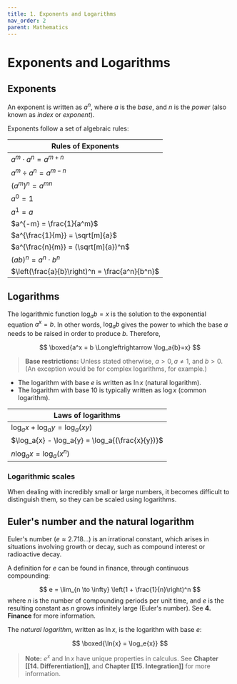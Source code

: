 ```yaml
---
title: 1. Exponents and Logarithms
nav_order: 2
parent: Mathematics
---
```

# Exponents and Logarithms

## Exponents

An exponent is written as $a^n$, where $a$ is the *base*, and $n$ is the *power* (also known as *index* or *exponent*).

Exponents follow a set of algebraic rules:

| **Rules of Exponents**                         |
| ---------------------------------------------- |
| $a^m \cdot a^n = a^{m+n}$                      |
| $a^m \div a^n = a^{m-n}$                       |
| $(a^m)^n = a^{mn}$                             |
| $a^0 = 1$                                      |
| $a^1 = a$                                      |
| $a^{-m} = \frac{1}{a^m}$                       |
| $a^{\frac{1}{m}} = \sqrt[m]{a}$                |
| $a^{\frac{n}{m}} = (\sqrt[m]{a})^n$            |
| $(ab)^n = a^n \cdot b^n$                       |
| $\left(\frac{a}{b}\right)^n = \frac{a^n}{b^n}$ |

## Logarithms

The logarithmic function $\log_ab=x$ is the solution to the exponential equation $a^x=b$. In other words, $\log_a{b}$ gives the power to which the base $a$ needs to be raised in order to produce $b$. Therefore,

$$
\boxed{a^x = b \Longleftrightarrow \log_a{b}=x}
$$

> **Base restrictions:** Unless stated otherwise, $a>0, a\neq 1$, and $b>0$. (An exception would be for complex logarithms, for example.)

- The logarithm with base $e$ is written as $\ln{x}$ (natural logarithm).
- The logarithm with base $10$ is typically written as $\log{x}$ (common logarithm).

| **Laws of logarithms**                          |
| ----------------------------------------------- |
| $\log_a{x} + \log_a{y} = \log_a{(xy)}$          |
| $\log_a{x} - \log_a{y} = \log_a{(\frac{x}{y})}$ |
| $n \log_a{x} = \log_a{(x^n)}$                   |

### Logarithmic scales
When dealing with incredibly small or large numbers, it becomes difficult to distinguish them, so they can be scaled using logarithms.

## Euler's number and the natural logarithm

Euler's number ($e \approx 2.718\dots$) is an irrational constant, which arises in situations involving growth or decay, such as compound interest or radioactive decay.

A definition for $e$ can be found in finance, through continuous compounding:

$$
e = \lim_{n \to \infty} \left(1 + \frac{1}{n}\right)^n
$$
where $n$ is the number of compounding periods per unit time, and $e$ is the resulting constant as $n$ grows infinitely large (Euler's number). See **4. Finance** for more information.

The *natural logarithm*, written as $\ln{x}$, is the logarithm with base $e$:

$$
\boxed{\ln{x} = \log_e{x}}
$$

> **Note:** $e^x$ and $\ln{x}$ have unique properties in calculus. See **Chapter [[14. Differentiation]]**, and **Chapter [[15. Integration]]** for more information.